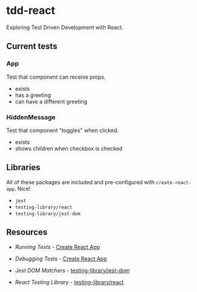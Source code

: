 # tdd-react

Exploring Test Driven Development with React.

## Current tests

### App

Test that component can receive props.

- exists
- has a greeting
- can have a different greeting

### HiddenMessage

Test that component "toggles" when clicked.

- exists
- shows children when checkbox is checked

## Libraries

All of these packages are included and pre-configured with `create-react-app`. Nice!

- `jest`
- `testing-library/react`
- `testing-library/jest-dom`

## Resources

- _Running Tests_ - [Create React App](https://create-react-app.dev/docs/running-tests)

- _Debugging Tests_ - [Create React App](https://create-react-app.dev/docs/debugging-tests)

- _Jest DOM Matchers_ - [testing-library/jest-dom](https://github.com/testing-library/jest-dom)

- _React Testing Library_ - [testing-library/react](https://github.com/testing-library/react-testing-library)
